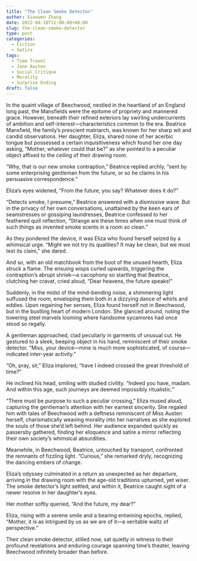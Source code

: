 ```yaml
---
title: "The Clean Smoke Detector"
author: Xiaowen Zhang
date: 2022-04-10T12:00:00+08:00
slug: the-clean-smoke-detector
type: post
categories:
  - Fiction
  - Satire
tags:
  - Time Travel
  - Jane Austen
  - Social Critique
  - Morality
  - Surprise Ending
draft: false
---
```


In the quaint village of Beechwood, nestled in the heartland of an England long past, the Mansfields were the epitome of propriety and mannered grace. However, beneath their refined exteriors lay swirling undercurrents of ambition and self-interest—characteristics common to the era. Beatrice Mansfield, the family’s prescient matriarch, was known for her sharp wit and candid observations. Her daughter, Eliza, shared none of her acerbic tongue but possessed a certain inquisitiveness which found her one day asking, “Mother, whatever could that be?” as she pointed to a peculiar object affixed to the ceiling of their drawing room.

“Why, that is our new smoke contraption,” Beatrice replied archly, “sent by some enterprising gentleman from the future, or so he claims in his persuasive correspondence.”

Eliza’s eyes widened, “From the future, you say? Whatever does it do?”

“Detects smoke, I presume,” Beatrice answered with a dismissive wave. But in the privacy of her own conversations, unattained by the keen ears of seamstresses or gossiping laundresses, Beatrice confessed to her feathered quill reflection, “Strange are these times when one must think of such things as invented smoke scents in a room so clean.”

As they pondered the device, it was Eliza who found herself seized by a whimsical urge. “Might we not try its qualities? It may be clean, but we must test its claim,” she dared.

And so, with an old matchbook from the boot of the unused hearth, Eliza struck a flame. The ensuing wisps curled upwards, triggering the contraption’s abrupt shriek—a cacophony so startling that Beatrice, clutching her cravat, cried aloud, “Dear heavens, the future speaks!”

Suddenly, in the midst of the mind-bending noise, a shimmering light suffused the room, enveloping them both in a dizzying dance of whirls and eddies. Upon regaining her senses, Eliza found herself not in Beechwood, but in the bustling heart of modern London. She glanced around, noting the towering steel marvels looming where handsome sycamores had once stood so regally.

A gentleman approached, clad peculiarly in garments of unusual cut. He gestured to a sleek, beeping object in his hand, reminiscent of their smoke detector. “Miss, your device—mine is much more sophisticated, of course—indicated inter-year activity.”

“Oh, pray, sir,” Eliza implored, “have I indeed crossed the great threshold of time?”

He inclined his head, smiling with studied civility. “Indeed you have, madam. And within this age, such journeys are deemed impossibly ritualistic.”

“There must be purpose to such a peculiar crossing,” Eliza mused aloud, capturing the gentleman’s attention with her earnest sincerity. She regaled him with tales of Beechwood with a deftness reminiscent of Miss Austen herself, charismatically weaving morality into her narratives as she explored the souls of those she’d left behind. Her audience expanded quickly as passersby gathered, finding her eloquence and satire a mirror reflecting their own society’s whimsical absurdities.

Meanwhile, in Beechwood, Beatrice, untouched by transport, confronted the remnants of fizzling light. “Curious,” she remarked dryly, recognizing the dancing embers of change.

Eliza’s odyssey culminated in a return as unexpected as her departure, arriving in the drawing room with the age-old traditions upturned, yet wiser. The smoke detector’s light settled, and within it, Beatrice caught sight of a newer resolve in her daughter’s eyes.

Her mother softly queried, “And the future, my dear?”

Eliza, rising with a serene smile and a bearing entwining epochs, replied, “Mother, it is as intrigued by us as we are of it—a veritable waltz of perspective.”

Their clean smoke detector, stilled now, sat quietly in witness to their profound revelations and enduring courage spanning time’s theater, leaving Beechwood infinitely broader than before.